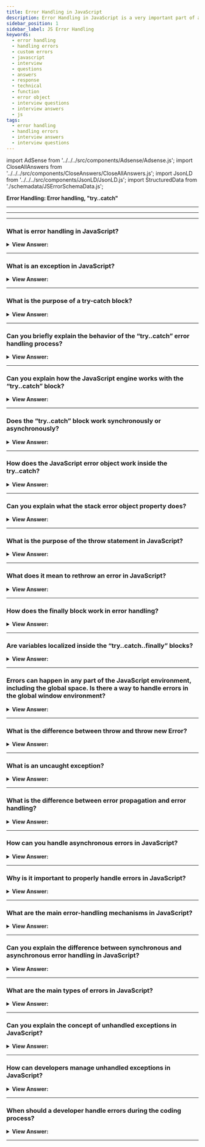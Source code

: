 ```yaml
---
title: Error Handling in JavaScript
description: Error Handling in JavaScript is a very important part of any web application. The try…catch construct has two main blocks, try and then catch blocks. Questions
sidebar_position: 1
sidebar_label: JS Error Handling
keywords:
  - error handling
  - handling errors
  - custom errors
  - javascript
  - interview
  - questions
  - answers
  - response
  - technical
  - function
  - error object
  - interview questions
  - interview answers
  - js
tags:
  - error handling
  - handling errors
  - interview answers
  - interview questions
---
```


import AdSense from '../../../src/components/Adsense/Adsense.js';
import CloseAllAnswers from '../../../src/components/CloseAnswers/CloseAllAnswers.js';
import JsonLD from '../../../src/components/JsonLD/JsonLD.js';
import StructuredData from './schemadata/JSErrorSchemaData.js';

<JsonLD data={StructuredData} />

<head>
  <title>Error Handling | Frontend JavaScript Interview Questions</title>
</head>

**Error Handling: Error handling, "try..catch"**

---

<AdSense />

---

<CloseAllAnswers />

---

### What is error handling in JavaScript?

<details>
  <summary><strong>View Answer:</strong></summary>
  <div>
  <div><strong>Interview Response:</strong> Error handling is the process of catching and managing exceptions or errors that occur during code execution to prevent program failure.
  </div><br />
  <div><strong className="codeExample">Base Code Example:</strong><br /><br />

  <div></div>

```js
try {
  // Code that may throw an exception
} catch (error) {
  // Code to handle the exception
} finally {
  // Code to be executed regardless of an exception
}
```

  </div>
  </div>
</details>

---

### What is an exception in JavaScript?

<details>
  <summary><strong>View Answer:</strong></summary>
  <div>
  <div><strong>Interview Response:</strong> An exception is an unexpected event or error that occurs during code execution, which can disrupt the normal flow of the program.
  </div><br />
  <div><strong className="codeExample">Code Example:</strong><br /><br />

  <div></div>

Here's an example of catching and handling an exception in JavaScript.

```js
try {
  // Code that may throw an exception
  throw new Error("Something went wrong!");
} catch (error) {
  // Code to handle the exception
  console.log(error.message);
}
```

  </div>
  </div>
</details>

---

### What is the purpose of a try-catch block?

<details>
  <summary><strong>View Answer:</strong></summary>
  <div>
  <div><strong>Interview Response:</strong> A try-catch block is used to handle exceptions by enclosing error-prone code in a try block and catching errors in the catch block.
  </div>
  </div>
</details>

---

### Can you briefly explain the behavior of the “try..catch” error handling process?

<details>
  <summary><strong>View Answer:</strong></summary>
  <div>
  <div><strong>Interview Response:</strong> The try…catch construct has two main blocks, try and then catch blocks. First, the code in the try executes on the try block. If there is no error, it proceeds to execute and exit the code, skipping the catch. If there is an error in the try block, the catch gets invoked, and the error gets returned.</div><br />
  <div><strong>Technical Response:</strong> The try...catch construct has two main blocks: try, and then catch<br /><br />
  <strong>Steps:</strong><br /><br />
  <ol>
    <li>First, the code in try &#123;...&#125; executes.</li>
    <li>If there were no errors, then catch(err) is ignored: the execution reaches the end of try and goes on, skipping catch.</li>
    <li>If an error occurs, the try execution stops, and control flows to the beginning of catch(err). The err variable (we can use any name for it) contains an error object with details about what happened.</li>
  </ol>
  </div><br />
  <div><strong className="codeExample">Code Example:</strong><br /><br />

  <div></div>

```js
try {
 console.log('Start of try runs'); // (1) <--

  lalala; // error, variable is not defined!

 console.log('End of try (never reached)'); // (2)
} catch (err) {
 console.log(`Error has occurred!`); // (3) <--
}
```

  </div>
  </div>
</details>

---

### Can you explain how the JavaScript engine works with the “try..catch” block?

<details>
  <summary><strong>View Answer:</strong></summary>
  <div>
  <div><strong>Interview Response:</strong> The most significant part of the interaction with the JavaScript engine is that the try..catch only works for runtime errors. The code must be runnable for `try..catch` to work. In other words, it should be valid JavaScript.</div><br />
  <div><strong>Technical Response:</strong> The most striking aspect of the interface with the JavaScript engine is that the try..catch statement only works for runtime failures. The code must be runnable for 'try..catch' to work. In other words, it should be legitimate JavaScript. It does not work if the code in the "try..catch" block incorrectly gets written. The JavaScript engine examines the code before running it. The errors that occur during the reading phase are called "parse-time" errors, and they are unrecoverable (from inside that code). This behavior is due to the engine's inability to comprehend the code. As a result, try...catch can only handle failures in "valid" code. Such mistakes commonly get referred to as "runtime errors" or "exceptions" in some instances.
  </div><br />
  <div><strong className="codeExample">Code Example:</strong><br /><br />

  <div></div>

```js
try {
  {{{{{{{{{{{{ // Syntax error will be invoked and not caught by catch handler
} catch(e) {
 console.log("The engine can't understand this code, it's invalid");
}

```

  </div>
  </div>
</details>

---

### Does the “try..catch” block work synchronously or asynchronously?

<details>
  <summary><strong>View Answer:</strong></summary>
  <div>
  <div><strong>Interview Response:</strong> The JavaScript try..catch works synchronously when executed. We cannot use asynchronous methods or functions inside the try block because the code gets set to execute later while the catch has already finished, and the code dies inside the try block.</div><br />
  <div><strong>Technical Response:</strong> The JavaScript try..catch method operates synchronously when running. If an exception occurs in "scheduled" code, such as setTimeout, try..catch does not catch it. After the engine has exited the try..catch construct, the function gets called. To catch an exception within a scheduled function, try..catch must be present.
  </div><br />
  <div><strong className="codeExample">Code Example:</strong><br /><br />

  <div></div>

```js
try {
  setTimeout(function () {
    noSuchVariable; // script will die here
  }, 1000);
} catch (e) {
 console.log("won't work");
}

//////// HOW TO FIX THIS ////////

// try..catch must be called inside of the setTimeout function
setTimeout(function () {
  try {
    noSuchVariable; // try..catch handles the error!
  } catch {
   console.log('error is caught here!');
  }
}, 1000);
```

  </div>
  </div>
</details>

---

### How does the JavaScript error object work inside the try..catch?

<details>
  <summary><strong>View Answer:</strong></summary>
  <div>
  <div><strong>Interview Response:</strong> The error object has two main properties for all built-in errors, including the name and message properties. The err.name reflects the name of the error like an undefined variable, which returns a ReferenceError. The err.message returns a text-based message reflecting the error details.</div><br />
  <div><strong>Technical Response:</strong> JavaScript generates an object containing its details when an error occurs. The object then gets passed as an argument to catch. The error object has two significant fields for all built-in errors: the name and message properties. Like an undefined variable, err.name reflects the name of the error and produces a ReferenceError. The err.message returns a textual message reflecting the error details. In addition to the name and message properties, other non-standard properties are available in most environments.
  </div><br />
  <div><strong className="codeExample">Code Example:</strong><br /><br />

  <div></div>

```js
try {
  lalala; // error, variable is not defined!
} catch (err) {
 console.log(err.name); // ReferenceError
 console.log(err.message); // lalala is not defined
 console.log(err.stack); // ReferenceError: lalala is not defined at (...call stack)

  // Can also show an error as a whole
  // The error is converted to string as "name: message"
 console.log(err); // ReferenceError: lalala is not defined
}
```

---

:::note
In addition to the name and message properties, other non-standard properties are available in most environments.
:::

  </div>
  </div>
</details>

---

### Can you explain what the stack error object property does?

<details>
  <summary><strong>View Answer:</strong></summary>
  <div>
  <div><strong>Interview Response:</strong> The error object stack property returns a string with information about the sequence of nested calls that led to the error within the current call stack. It is commonly used for JavaScript debugging purposes and helps resolve issues within the code.
</div><br />
  <div><strong className="codeExample">Code Example:</strong><br /><br />

  <div></div>

```js
try {
  lalala; // error, variable is not defined!
} catch (err) {
 console.log(err.stack); // ReferenceError: lalala is not defined at (...call stack)
}
```

  </div>
  </div>
</details>

---

### What is the purpose of the throw statement in JavaScript?

<details>
  <summary><strong>View Answer:</strong></summary>
  <div>
  <div><strong>Interview Response:</strong> The throw statement is used to manually generate an error or exception in a program. It allows developers to create custom error messages and trigger the catch block of a try-catch statement, allowing for more specific and fine-grained error handling.
</div><br />
  <div><strong className="codeExample">Code Example:</strong><br /><br />

  <div></div>

```js
function getRectArea(width, height) {
  if (isNaN(width) || isNaN(height)) {
    throw 'Parameter is not a number!';
  }
}

try {
  getRectArea(3, 'A');
} catch (e) {
  console.error(e);
  // expected output: "Parameter is not a number!"
}

///////////////////////////////////

// Standard errors
let error = new Error(message);
// or
let error = new SyntaxError(message);
let error = new ReferenceError(message);
// ...

///////////////////////////////////

// Standard error use
let error = new Error('Things happen o_O');

alert(error.name); // Error
alert(error.message); // Things happen o_O
```

---

:::note
The program terminates if no catch block exists among caller functions. JavaScript has many built-in constructors for standard errors: Error, SyntaxError, ReferenceError, TypeError, and others, and we can use them to create error objects.
:::

  </div>
  </div>
</details>

---

### What does it mean to rethrow an error in JavaScript?

<details>
  <summary><strong>View Answer:</strong></summary>
  <div>
  <div><strong>Interview Response:</strong> When dealing with errors, handling them at the perimeter of your application is not always sufficient. By the time the error bubbles up, we have often lost a lot of the context in which the error gets thrown. People sometimes catch an error, record it locally somehow, and then rethrow it. Rethrowing is the basic concept of using a throw statement when there is no clear way to handle an error. This process maintains the original stack trace recorded by the error as you "pass it back up" the call stack.</div><br />
  <div><strong>Technical Response:</strong> There is no special "rethrow" keyword in JavaScript. You throw() the error you caught, which maintains the original stack trace recorded by the error as you "pass it back up" the call stack.<br /><br />
  <strong>More specifically, the "rethrowing" approach gets described as follows:</strong><br /><br />
  <ol>
    <li>All errors get caught.</li>
    <li>We examine the error object err in the catch(err)#123;...&#125; block.</li>
    <li>We throw err if we don’t know how to handle it.</li>
  </ol>
  </div><br />
  <div><strong className="codeExample">Code Example:</strong><br /><br />

  <div></div>

```js
let json = '{ "age": 30 }'; // incomplete data
try {
  let user = JSON.parse(json);

  if (!user.name) {
    throw new SyntaxError('Incomplete data: no name');
  }

  blabla(); // unexpected error

 console.log(user.name);
} catch (e) {
  if (e instanceof SyntaxError) {
   console.log('JSON Error: ' + e.message);
  } else {
    throw e; // rethrow (*)
  }
}
```

  </div>
  </div>
</details>

---

### How does the finally block work in error handling?

<details>
  <summary><strong>View Answer:</strong></summary>
  <div>
  <div><strong>Interview Response:</strong> The finally block in error handling executes regardless of whether an exception occurs or not. It's often used for cleanup tasks, like closing files or database connections.
</div><br />
  <div><strong>Technical Response:</strong> In JavaScript, the try..catch..finally statement works in an ordered fashion. The first try block is where code execution happens. The catch statement executes if an exception gets thrown in the try block. The finally statement block contains all of the code executed after the try and catch statements resolve. If the try block executes without errors, the finally block gets executed. If the try statement results in an error, it passes the error to the catch block, and then and only then does the finally statement run.
</div><br />
  <div><strong className="codeExample">Code Example:</strong><br /><br />

  <div></div>

```js
try {
  //... try to execute the code ...
} catch (e) {
  //... handle errors ...
} finally {
  //... execute always ...
}
```

  </div>
  </div>
</details>

---

### Are variables localized inside the “try..catch..finally” blocks?

<details>
  <summary><strong>View Answer:</strong></summary>
  <div>
  <div><strong>Interview Response:</strong> Yes, as with everything in curly brackets (&#123;...&#125;), variables are localized to the “try..catch..finally” blocks individually. If a variable gets declared with one of the blocks, it is only accessible within that block.
</div><br />
  <div><strong className="codeExample">Code Example:</strong><br /><br />

  <div></div>

```js
let hello2 = 'Hello, JavaScript';

try {
  let hello = 'hello';
  console.log(hello); // returns "hello"
} catch (e) {
  console.log(e.message);
} finally {
  console.log(hello); // ReferenceError: hello is not defined
  console.log(hello2); // returns "Hello, JavaScript" from the global variable
}

console.log(hello); // ReferenceError: hello is not defined
```

  </div>
  </div>
</details>

---

### Errors can happen in any part of the JavaScript environment, including the global space. Is there a way to handle errors in the global window environment?

<details>
  <summary><strong>View Answer:</strong></summary>
  <div>
  <div><strong>Interview Response:</strong> Yes, we can use the global handler (global catch) window.onerror that is part of the Web API.</div><br />
  <div><strong>Technical Response:</strong> Yes, we can use the global handler (global catch) window.onerror that is part of the Web API. The onerror property of the GlobalEventHandlers mixin is an EventHandler that processes error events. Error events fire at various targets for different kinds of errors, such as runtime errors or when a resource (such as an img or script tags) fails to load. Installing a global error event handler is useful for the automated collection of error reports.
  </div><br />
  <div><strong className="codeExample">Code Example:</strong><br /><br />

<strong>Syntax: </strong> window.onerror = function(message, source, lineno, colno, error) &#123; ... &#125;;<br /><br />

  <div></div>

```js
window.onerror = function (message, url, line, col, error) {
 console.log(`${message}\n At ${line}:${col} of ${url}`);
};

function readData() {
  badFunc(); // Whoops, something went wrong!
}

readData();
```

  </div>
  </div>
</details>

---

### What is the difference between throw and throw new Error?

<details>
  <summary><strong>View Answer:</strong></summary>
  <div>
  <div><strong>Interview Response:</strong> `throw` raises any object as an exception. `throw new Error` creates a new Error object with a specific message. The latter provides stack trace for debugging, which the former may not, depending on the thrown object.<br />
  </div><br />
  <div><strong className="codeExample">Code Example:</strong><br /><br />

  <div></div>

```javascript
try {
    let condition = false;

    if (!condition) {
        // throw any object
        // throw "An error occurred"; 

        // throw new Error
        throw new Error("An error occurred");
    }
} catch (error) {
    console.log(error); // Prints: Error: An error occurred
} finally {
    console.log("Finally block executed");
}

```

In this code, if `condition` is `false`, an exception is thrown. In the `catch` block, this exception is caught and its message is logged. Regardless of whether an exception occurs, the `finally` block always executes.

  </div>
  </div>
</details>

---

### What is an uncaught exception?

<details>
  <summary><strong>View Answer:</strong></summary>
  <div>
  <div><strong>Interview Response:</strong> An uncaught exception is an error that has not been caught by any try-catch block and can lead to program termination.</div><br />
  <div><strong className="codeExample">Code Example:</strong><br /><br />

  <div></div>

```js
try {
    throw new Error("An error occurred");
    // No catch block here
} finally {
    console.log("Finally block executed");
}
// Output: Uncaught Error: An error occurred
```

  </div>
  </div>
</details>

---

### What is the difference between error propagation and error handling?

<details>
  <summary><strong>View Answer:</strong></summary>
  <div>
  <div><strong>Interview Response:</strong> Error propagation allows errors to bubble up through the function call stack until caught. Error handling involves using strategies (like try/catch/finally blocks) to intercept, log, or respond to errors when they occur.</div><br />
  <div><strong className="codeExample">Code Example:</strong><br /><br />

  <div></div>

```javascript
function functionA() {
    throw new Error("An error occurred in functionA");
}

function functionB() {
    functionA();
}

try {
    // Error propagation: The error in functionA propagates to functionB, then up to here
    functionB();
} catch (error) {
    // Error handling: The error is caught and handled here
    console.log(error.message); // Prints: An error occurred in functionA
}
```

In this example, an error is thrown in `functionA`. This error is not caught within `functionA`, so it propagates up the call stack to `functionB`. From `functionB`, the error propagates up to the `try` block. This is where the error is caught and handled.

  </div>
  </div>
</details>

---

### How can you handle asynchronous errors in JavaScript?

<details>
  <summary><strong>View Answer:</strong></summary>
  <div>
  <div><strong>Interview Response:</strong> Asynchronous errors can be handled using callbacks with error-first arguments, Promises with .catch(), or async/await with try-catch blocks.<br />
  </div><br />
  <div><strong className="codeExample">Code Example:</strong><br /><br />

  <div></div>

```js
async function asyncFunc() {
    try {
        await someAsyncOperation();
    } catch (error) {
        console.log(error);
    }
}

```

  </div>
  </div>
</details>

---

### Why is it important to properly handle errors in JavaScript?

<details>
  <summary><strong>View Answer:</strong></summary>
  <div>
  <div><strong>Interview Response:</strong> Proper error handling helps maintain application stability, improves user experience, simplifies debugging, and enhances security.
  </div>
  </div>
</details>

---

### What are the main error-handling mechanisms in JavaScript?

<details>
  <summary><strong>View Answer:</strong></summary>
  <div>
  <div><strong>Interview Response:</strong> JavaScript primarily handles errors using `try/catch/finally` for synchronous code, callbacks with error parameters for asynchronous operations in Node.js style, and Promises combined with `async/await` for modern asynchronous operations.</div><br />
  <div><strong className="codeExample">Code Example:</strong><br /><br />

  <div></div>

1. `try/catch/finally`:

```javascript
try {
    // code that may throw an error
    throw new Error("An error occurred");
} catch (error) {
    console.log(error.message);
} finally {
    console.log("This always runs");
}
```

2. Callbacks with error parameters:

```javascript
fs.readFile('/nonexistentfile.txt', function(err, data) {
  if (err) {
    console.log("Error reading file:", err);
  } else {
    console.log(data);
  }
});
```

3. Promises and `async/await`:

```javascript
async function asyncFunc() {
    try {
        let data = await fetch('https://nonexistenturl.com');
        console.log(data);
    } catch (error) {
        console.log("Error fetching data:", error);
    }
}
asyncFunc();
```

In these examples, `fs` represents the Node.js file system module and `fetch` is a browser-based API used for making HTTP requests. Please replace `/nonexistentfile.txt` and `'https://nonexistenturl.com'` with valid file path and URL respectively.

  </div>
  </div>
</details>

---

### Can you explain the difference between synchronous and asynchronous error handling in JavaScript?

<details>
  <summary><strong>View Answer:</strong></summary>
  <div>
  <div><strong>Interview Response:</strong> Synchronous error handling occurs immediately when an error is encountered, while asynchronous error handling involves handling errors that occur during asynchronous operations, such as callbacks or promises, at a later point in time.
  </div><br/>
  <div><strong>Technical Response:</strong> Synchronous error handling occurs when code is executed in a linear, sequential manner, and errors are handled immediately when they occur. Asynchronous error handling, on the other hand, involves handling errors that may occur during the execution of asynchronous operations, such as AJAX calls or promises. Asynchronous error handling often requires different techniques, such as using error callbacks or the catch method in promises.
  </div><br />
  <div><strong className="codeExample">Code Example:</strong><br /><br />

  <div></div>

Sure! Here's a code example that demonstrates synchronous and asynchronous error handling in JavaScript:

**Synchronous Error Handling:**

```javascript
try {
  // Synchronous code that may throw an exception
  throw new Error("Synchronous error occurred!");
} catch (error) {
  // Synchronous error handling
  console.log("Synchronous error caught:", error.message);
}
```

In the above example, the error is thrown synchronously within the `try` block, and the `catch` block immediately catches the error and handles it.

**Asynchronous Error Handling:**

```javascript
// Asynchronous code using a setTimeout callback
setTimeout(() => {
  try {
    // Asynchronous code that may throw an exception
    throw new Error("Asynchronous error occurred!");
  } catch (error) {
    // Asynchronous error handling
    console.log("Asynchronous error caught:", error.message);
  }
}, 1000);
```

In the asynchronous example, an error is thrown within a `setTimeout` callback function. The `try` block is unable to catch the error directly since the code is executed asynchronously. Instead, the error is caught and handled within the callback function itself.

In practice, when working with asynchronous operations like promises or event handlers, it is common to use mechanisms such as `.catch()` for promises or error callbacks to handle errors asynchronously. These approaches allow errors to be captured and processed at a later point in time when the asynchronous operation completes or encounters an error.

---

:::note
Please note that in the asynchronous example, the error handling is done within the same execution context as the asynchronous operation. In more complex scenarios, error handling may involve chaining promises, using `async/await`, or utilizing error handling mechanisms provided by specific libraries or frameworks.
:::

  </div>
  </div>
</details>

---

### What are the main types of errors in JavaScript?

<details>
  <summary><strong>View Answer:</strong></summary>
  <div>
  <div><strong>Interview Response:</strong> The main types of errors in JavaScript are Syntax Errors, Runtime Errors, and Logical Errors. Syntax Errors occur when there is a mistake in the syntax of the code, preventing it from being parsed.
  </div><br/>
  <div><strong>Technical Response:</strong> In JavaScript, there are several main types of errors that can occur during the execution of a program. These errors are represented by different built-in error types, each serving a specific purpose. Here are some of the main types of errors in JavaScript:
  </div>

1. **Error**: The base class for all built-in error types. It is commonly used as a generic error type when a more specific error type is not available.

2. **SyntaxError**: Occurs when there is a syntax error in the code. This can happen due to misspelled keywords, unclosed brackets, or other syntax-related issues.

3. **TypeError**: Indicates that a value is not of the expected type. It occurs when an operation or function is performed on a value that is incompatible or undefined. For example, trying to call a non-function as a function.

4. **ReferenceError**: Occurs when an invalid reference is made. It happens when trying to access a variable or function that is not defined or out of scope.

5. **RangeError**: Thrown when a numeric value is not within the valid range. For example, trying to create an array with a negative length or calling a function with too many arguments.

6. **EvalError**: Deprecated in modern JavaScript versions, this error was previously thrown when an error occurred during the evaluation of code in the `eval()` function.

7. **URIError**: Thrown when there is an error in encoding or decoding a URI component using functions like `encodeURIComponent()` or `decodeURIComponent()`.

These error types provide valuable information about the nature of the error, such as the error message and, in some cases, the line number where the error occurred. By understanding these error types, developers can identify and handle specific errors appropriately, improving the debugging and error-handling process in their JavaScript programs.

  </div>
</details>

---

### Can you explain the concept of unhandled exceptions in JavaScript?

<details>
  <summary><strong>View Answer:</strong></summary>
  <div>
  <div><strong>Interview Response:</strong> An unhandled exception in JavaScript is an error or exception that isn't captured by any `catch` block in the current execution context, typically causing the program to crash.<br />
  </div><br />
  <div><strong className="codeExample">Code Example:</strong><br /><br />

  <div></div>

```javascript
function throwsError() {
    throw new Error("An error occurred");
}

try {
    // This function invocation is not within a try block
    throwsError();
} catch (error) {
    // This catch block does not catch the error thrown by throwsError()
}

// Output: Uncaught Error: An error occurred
```

In this example, the function `throwsError()` throws an error. Because the invocation of `throwsError()` is not wrapped in a `try` block, the thrown error is an unhandled exception.

  </div>
  </div>
</details>

---

### How can developers manage unhandled exceptions in JavaScript?

<details>
  <summary><strong>View Answer:</strong></summary>
  <div>
  <div><strong>Interview Response:</strong> Developers can manage unhandled exceptions in JavaScript using `try/catch` blocks, Promise rejection handlers, or global error event handlers like `window.onerror` or `process.on('uncaughtException')`.<br />
  </div><br />
  <div><strong className="codeExample">Code Example:</strong><br /><br />

  <div></div>

1. `try/catch` blocks:

```javascript
try {
    throw new Error("An error occurred");
} catch (error) {
    console.log(error.message); // Handles the error
}
```

2. Promise rejection handlers:

```javascript
Promise.reject("Promise Error").catch(error => {
    console.log(error); // Handles the promise rejection
});
```

3. Global error event handlers:

```javascript
// In a browser environment
window.onerror = function(message, url, line, column, error) {
    console.log(message);
    return true; // Prevents default handling
};

// In a Node.js environment
process.on('uncaughtException', function(error) {
    console.log(error.message);
});
```

Please note that using `process.on('uncaughtException')` in Node.js should be done carefully as it can keep the process running even when it's in an unknown state. It's usually better to log the error, then gracefully shut down and restart the process.

  </div>
  </div>
</details>

---

### When should a developer handle errors during the coding process?

<details>
  <summary><strong>View Answer:</strong></summary>
  <div>
  <div><strong>Interview Response:</strong> A developer should handle errors during the coding process whenever there is a potential for an error to occur that could disrupt the normal execution of the program or cause undesirable consequences. You should do this before completing the initial writing of the code. Coming back to the code at a later time is not recommended because it could lead to excessive refactoring of code.
  </div>
  </div>
</details>

---
